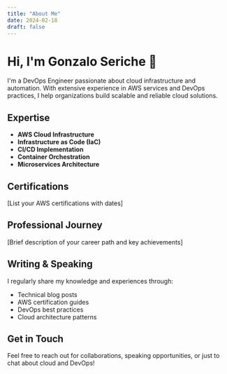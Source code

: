 ```yaml
---
title: "About Me"
date: 2024-02-18
draft: false
---
```


# Hi, I'm Gonzalo Seriche 👋

I'm a DevOps Engineer passionate about cloud infrastructure and automation. With extensive experience in AWS services and DevOps practices, I help organizations build scalable and reliable cloud solutions.

## Expertise

- **AWS Cloud Infrastructure**
- **Infrastructure as Code (IaC)**
- **CI/CD Implementation**
- **Container Orchestration**
- **Microservices Architecture**

## Certifications

[List your AWS certifications with dates]

## Professional Journey

[Brief description of your career path and key achievements]

## Writing & Speaking

I regularly share my knowledge and experiences through:
- Technical blog posts
- AWS certification guides
- DevOps best practices
- Cloud architecture patterns

## Get in Touch

Feel free to reach out for collaborations, speaking opportunities, or just to chat about cloud and DevOps!